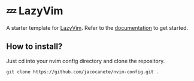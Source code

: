 # 💤 LazyVim

A starter template for [LazyVim](https://github.com/LazyVim/LazyVim).
Refer to the [documentation](https://lazyvim.github.io/installation) to get started.

## How to install?

Just cd into your nvim config directory and clone the repository.

`git clone https://github.com/jacocanete/nvim-config.git .`
